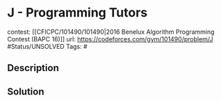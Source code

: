 # J - Programming Tutors

contest: [[CFICPC/101490/101490|2016 Benelux Algorithm Programming Contest (BAPC 16)]]
url: https://codeforces.com/gym/101490/problem/J
#Status/UNSOLVED
Tags: #

## Description

## Solution

